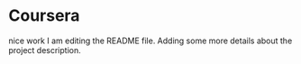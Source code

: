 # Coursera
nice work
I am editing the README file. Adding some more details about the project description.

